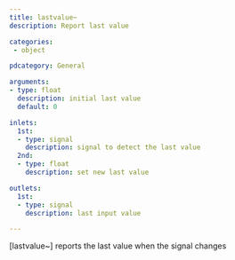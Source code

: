 ```yaml
---
title: lastvalue~
description: Report last value

categories:
 - object

pdcategory: General

arguments:
- type: float
  description: initial last value
  default: 0

inlets:
  1st:
  - type: signal
    description: signal to detect the last value
  2nd:
  - type: float
    description: set new last value

outlets:
  1st:
  - type: signal
    description: last input value

---
```


[lastvalue~] reports the last value when the signal changes

